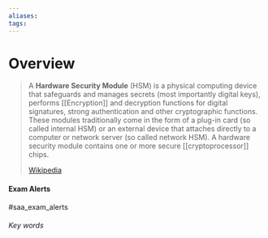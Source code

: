 ```yaml
---
aliases: 
tags:
---
```

# Overview
> A **Hardware Security Module** (HSM) is a physical computing device that safeguards and manages secrets (most importantly digital keys), performs [[Encryption]] and decryption functions for digital signatures, strong authentication and other cryptographic functions. These modules traditionally come in the form of a plug-in  card (so called internal HSM) or an external device that attaches directly to a computer or network server (so called network HSM). A hardware security module contains one or more secure [[cryptoprocessor]] chips.
>
> [Wikipedia](https://en.wikipedia.org/wiki/Hardware%20security%20module)



#### Exam Alerts
#saa_exam_alerts


###### Key words
